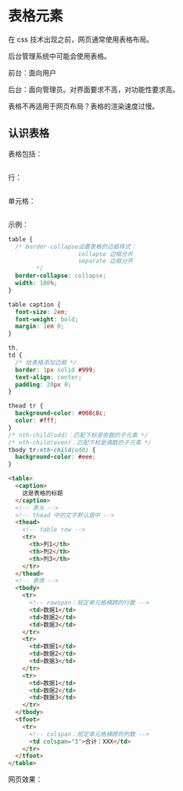 # 表格元素

在 css 技术出现之前，网页通常使用表格布局。

后台管理系统中可能会使用表格。

前台：面向用户

后台：面向管理员。对界面要求不高，对功能性要求高。

表格不再适用于网页布局？表格的渲染速度过慢。

## 认识表格

表格包括：

<img :src="$withBase('/assets/table1.png')"/>

行：

<img :src="$withBase('/assets/table2.png')"/>

单元格：

<img :src="$withBase('/assets/table3.png')"/>

示例：

```css
table {
  /* border-collapse设置表格的边框样式：
					collapse 边框合并
					separate 边框分开
		*/
  border-collapse: collapse;
  width: 100%;
}

table caption {
  font-size: 2em;
  font-weight: bold;
  margin: 1em 0;
}

th,
td {
  /* 给表格添加边框 */
  border: 1px solid #999;
  text-align: center;
  padding: 20px 0;
}

thead tr {
  background-color: #008c8c;
  color: #fff;
}
/* nth-child(odd)：匹配下标是奇数的子元素 */
/* nth-child(even)：匹配下标是偶数的子元素 */
tbody tr:nth-child(odd) {
  background-color: #eee;
}
```

```html
<table>
  <caption>
    这是表格的标题
  </caption>
  <!-- 表头 -->
  <!-- thead 中的文字默认居中 -->
  <thead>
    <!-- table row -->
    <tr>
      <th>列1</th>
      <th>列2</th>
      <th>列3</th>
    </tr>
  </thead>
  <!-- 表体 -->
  <tbody>
    <tr>
      <!-- rowspan：规定单元格横跨的行数 -->
      <td>数据1</td>
      <td>数据2</td>
      <td>数据3</td>
    </tr>
    <tr>
      <td>数据1</td>
      <td>数据2</td>
      <td>数据3</td>
    </tr>
    <tr>
      <td>数据1</td>
      <td>数据2</td>
      <td>数据3</td>
    </tr>
  </tbody>
  <tfoot>
    <tr>
      <!-- colspan：规定单元格横跨的列数 -->
      <td colspan="3">合计：XXX</td>
    </tr>
  </tfoot>
</table>
```
网页效果：

<img :src="$withBase('/assets/table-example.png')"/>
